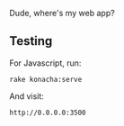 Dude, where's my web app?

## Testing

For Javascript, run:

`rake konacha:serve`

And visit:

`http://0.0.0.0:3500`
